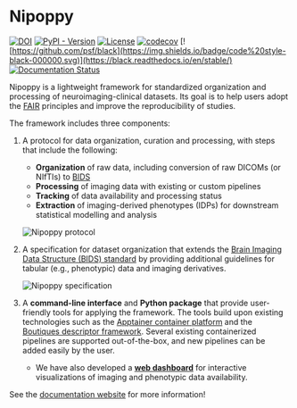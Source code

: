# Nipoppy

[![DOI](https://zenodo.org/badge/DOI/10.5281/zenodo.8084759.svg)](https://doi.org/10.5281/zenodo.8084759)
[![PyPI - Version]([https://img.shields.io/pypi/v/nipoppy])](https://pypi.org/project/nipoppy/)
[![License](https://img.shields.io/badge/license-MIT-blue.svg)](https://opensource.org/license/mit)
[![codecov](https://codecov.io/gh/nipoppy/nipoppy/graph/badge.svg?token=SN38ITRO4M)](https://codecov.io/gh/nipoppy/nipoppy)
[![https://github.com/psf/black](https://img.shields.io/badge/code%20style-black-000000.svg)](https://black.readthedocs.io/en/stable/)
[![Documentation Status](https://readthedocs.org/projects/nipoppy/badge/?version=latest)](https://nipoppy.readthedocs.io/en/latest/?badge=latest)

Nipoppy is a lightweight framework for standardized organization and processing of neuroimaging-clinical datasets. Its goal is to help users adopt the
[FAIR](https://www.go-fair.org/fair-principles/) principles
and improve the reproducibility of studies.

The framework includes three components:

1. A protocol for data organization, curation and processing, with steps that include the following:
    - **Organization** of raw data, including conversion of raw DICOMs (or NIfTIs) to [BIDS](https://bids.neuroimaging.io/)
    - **Processing** of imaging data with existing or custom pipelines
    - **Tracking** of data availability and processing status
    - **Extraction** of imaging-derived phenotypes (IDPs) for downstream statistical modelling and analysis

    ![Nipoppy protocol](https://raw.githubusercontent.com/michellewang/nipoppy/main/nipoppy_cli/docs/source/_static/img/nipoppy_protocol.jpg)

2. A specification for dataset organization that extends the [Brain Imaging Data Structure (BIDS) standard](https://bids.neuroimaging.io/) by providing additional guidelines for tabular (e.g., phenotypic) data and imaging derivatives.

    ![Nipoppy specification](https://raw.githubusercontent.com/michellewang/nipoppy/main/nipoppy_cli/docs/source/_static/img/nipoppy_specification.jpg)

3. A **command-line interface** and **Python package** that provide user-friendly tools for applying the framework. The tools build upon existing technologies such as the [Apptainer container platform](https://apptainer.org/) and the [Boutiques descriptor framework](https://boutiques.github.io/). Several existing containerized pipelines are supported out-of-the-box, and new pipelines can be added easily by the user.
    - We have also developed a [**web dashboard**](https://digest.neurobagel.org) for interactive visualizations of imaging and phenotypic data availability.

See the [documentation website](https://neurobagel.org/nipoppy/overview/) for more information!
